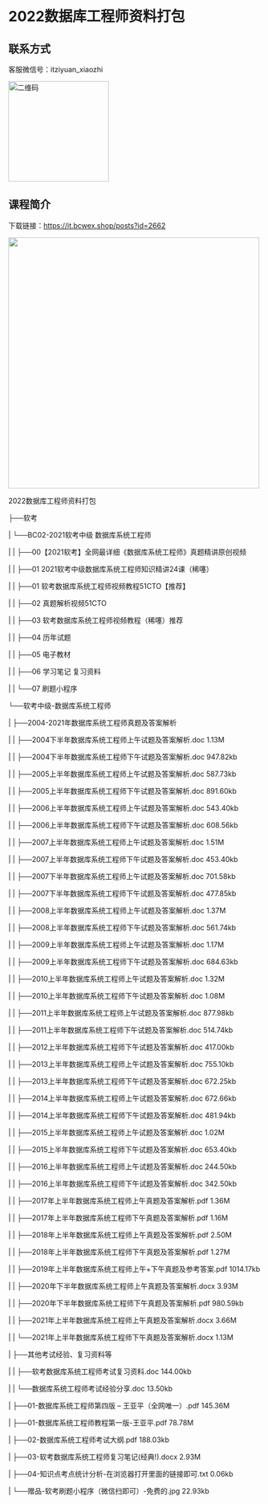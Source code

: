 # 2022数据库工程师资料打包

## 联系方式

客服微信号：itziyuan_xiaozhi

<img src="https://ziyuanyun.oss-cn-guangzhou.aliyuncs.com/common/20240614073449/666b82192834a.jpg" width="200" height="200" alt="二维码">

## 课程简介

下载链接：https://it.bcwex.shop/posts?id=2662

<img src="https://ziyuanyun.oss-cn-guangzhou.aliyuncs.com/yun/20240515184207/6644917fd6a7f.jpg" width="500" alt="">

  2022数据库工程师资料打包



 ├──软考

 | └──BC02-2021软考中级 数据库系统工程师

 | | ├──00【2021软考】全网最详细《数据库系统工程师》真题精讲原创视频

 | | ├──01 2021软考中级数据库系统工程师知识精讲24课（稀噻）

 | | ├──01 软考数据库系统工程师视频教程51CTO【推荐】

 | | ├──02 真题解析视频51CTO

 | | ├──03 软考数据库系统工程师视频教程（稀噻）推荐

 | | ├──04 历年试题

 | | ├──05 电子教材

 | | ├──06 学习笔记 复习资料

 | | └──07 刷题小程序

 └──软考中级-数据库系统工程师

 | ├──2004-2021年数据库系统工程师真题及答案解析

 | | ├──2004下半年数据库系统工程师上午试题及答案解析.doc 1.13M

 | | ├──2004下半年数据库系统工程师下午试题及答案解析.doc 947.82kb

 | | ├──2005上半年数据库系统工程师上午试题及答案解析.doc 587.73kb

 | | ├──2005上半年数据库系统工程师下午试题及答案解析.doc 891.60kb

 | | ├──2006上半年数据库系统工程师上午试题及答案解析.doc 543.40kb

 | | ├──2006上半年数据库系统工程师下午试题及答案解析.doc 608.56kb

 | | ├──2007上半年数据库系统工程师上午试题及答案解析.doc 1.51M

 | | ├──2007上半年数据库系统工程师下午试题及答案解析.doc 453.40kb

 | | ├──2007下半年数据库系统工程师上午试题及答案解析.doc 701.58kb

 | | ├──2007下半年数据库系统工程师下午试题及答案解析.doc 477.85kb

 | | ├──2008上半年数据库系统工程师上午试题及答案解析.doc 1.37M

 | | ├──2008上半年数据库系统工程师下午试题及答案解析.doc 561.74kb

 | | ├──2009上半年数据库系统工程师上午试题及答案解析.doc 1.17M

 | | ├──2009上半年数据库系统工程师下午试题及答案解析.doc 684.63kb

 | | ├──2010上半年数据库系统工程师上午试题及答案解析.doc 1.32M

 | | ├──2010上半年数据库系统工程师下午试题及答案解析.doc 1.08M

 | | ├──2011上半年数据库系统工程师上午试题及答案解析.doc 877.98kb

 | | ├──2011上半年数据库系统工程师下午试题及答案解析.doc 514.74kb

 | | ├──2012上半年数据库系统工程师下午试题及答案解析.doc 417.00kb

 | | ├──2013上半年数据库系统工程师上午试题及答案解析.doc 755.10kb

 | | ├──2013上半年数据库系统工程师下午试题及答案解析.doc 672.25kb

 | | ├──2014上半年数据库系统工程师上午试题及答案解析.doc 672.66kb

 | | ├──2014上半年数据库系统工程师下午试题及答案解析.doc 481.94kb

 | | ├──2015上半年数据库系统工程师上午试题及答案解析.doc 1.02M

 | | ├──2015上半年数据库系统工程师下午试题及答案解析.doc 653.40kb

 | | ├──2016上半年数据库系统工程师上午试题及答案解析.doc 244.50kb

 | | ├──2016上半年数据库系统工程师下午试题及答案解析.doc 342.50kb

 | | ├──2017年上半年数据库系统工程师上午真题及答案解析.pdf 1.36M

 | | ├──2017年上半年数据库系统工程师下午真题及答案解析.pdf 1.16M

 | | ├──2018年上半年数据库系统工程师上午真题及答案解析.pdf 2.50M

 | | ├──2018年上半年数据库系统工程师下午真题及答案解析.pdf 1.27M

 | | ├──2019年上半年数据库系统工程师上午+下午真题及参考答案.pdf 1014.17kb

 | | ├──2020年下半年数据库系统工程师上午真题及答案解析.docx 3.93M

 | | ├──2020年下半年数据库系统工程师下午真题及答案解析.pdf 980.59kb

 | | ├──2021年上半年数据库系统工程师上午真题及答案解析.docx 3.66M

 | | └──2021年上半年数据库系统工程师下午真题及答案解析.docx 1.13M

 | ├──其他考试经验、复习资料等

 | | ├──软考数据库系统工程师考试复习资料.doc 144.00kb

 | | └──数据库系统工程师考试经验分享.doc 13.50kb

 | ├──01-数据库系统工程师第四版 &#8211; 王亚平（全网唯一）.pdf 145.36M

 | ├──01-数据库系统工程师教程第一版-王亚平.pdf 78.78M

 | ├──02-数据库系统工程师考试大纲.pdf 188.03kb

 | ├──03-软考数据库系统工程师复习笔记(经典!).docx 2.93M

 | ├──04-知识点考点统计分析-在浏览器打开里面的链接即可.txt 0.06kb

 | └──赠品-软考刷题小程序（微信扫即可）-免费的.jpg 22.93kb

  